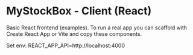 # MyStockBox - Client (React)

Basic React frontend (examples). To run a real app you can scaffold with Create React App or Vite and copy these components.

Set env:
REACT_APP_API=http://localhost:4000
